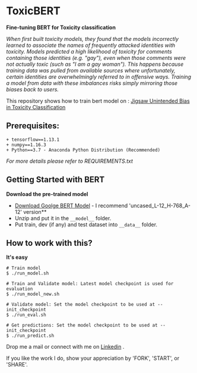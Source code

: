 # ToxicBERT

**Fine-tuning BERT for Toxicity classification**

*When first built toxicity models, they found that the models incorrectly learned to associate the names of frequently attacked identities with toxicity. Models predicted a high likelihood of toxicity for comments containing those identities (e.g. "gay"), even when those comments were not actually toxic (such as "I am a gay woman"). This happens because training data was pulled from available sources where unfortunately, certain identities are overwhelmingly referred to in offensive ways. Training a model from data with these imbalances risks simply mirroring those biases back to users.*

This repository shows how to train bert model on : [Jigsaw Unintended Bias in Toxicity Classification](https://www.kaggle.com/c/jigsaw-unintended-bias-in-toxicity-classification)


## Prerequisites:
    + tensorflow==1.13.1
    + numpy==1.16.3
    + Python==3.7 - Anaconda Python Distribution (Recommended)
*For more details please refer to REQUIREMENTS.txt*


## Getting Started with BERT
**Download the pre-trained model**
+ [Download Goolge BERT Model](https://github.com/google-research/bert) - I recommend 'uncased_L-12_H-768_A-12' version**
+ Unzip and put it in the `__model__` folder.
+ Put train, dev (if any) and test dataset into `__data__` folder.


## How to work with this?
**It's easy**
```
# Train model
$ ./run_model.sh

# Train and Validate model: Latest model checkpoint is used for evaluation
$ ./run_model_new.sh

# Validate model: Set the model checkpoint to be used at --init_checkpoint
$ ./run_eval.sh

# Get predictions: Set the model checkpoint to be used at --init_checkpoint
$ ./run_predict.sh
```


Drop me a mail or connect with me on [Linkedin](https://linkedin.com/in/kumar-nityan-suman/) .

If you like the work I do, show your appreciation by 'FORK', 'START', or 'SHARE'.

